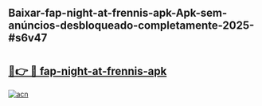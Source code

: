 ## Baixar-fap-night-at-frennis-apk-Apk-sem-anúncios-desbloqueado-completamente-2025-#s6v47

# <h2><a href="https://ainizakaria.my?title=fap-night-at-frennis-apk&ref=20M">🔗👉 🔴 fap-night-at-frennis-apk</a></h2>

[![acn](https://github.com/user-attachments/assets/0f9c940e-d8b0-45ae-aac7-cd30a18b3e1c)](https://ainizakaria.my?title=fap-night-at-frennis-apk&ref=20M)


